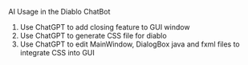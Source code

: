 AI Usage in the Diablo ChatBot

1. Use ChatGPT to add closing feature to GUI window
2. Use ChatGPT to generate CSS file for diablo
3. Use ChatGPT to edit MainWindow, DialogBox java and fxml files to integrate CSS into GUI